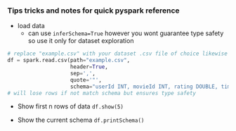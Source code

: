 
### Tips tricks and notes for quick pyspark reference
- load data
  - can use ```inferSchema=True``` however you wont guarantee type safety so use it only for dataset exploration
```python
# replace "example.csv" with your dataset .csv file of choice likewise change the schema to the dataset schema too
df = spark.read.csv(path="example.csv", 
                    header=True, 
                    sep=',',
                    quote='"',
                    schema="userId INT, movieId INT, rating DOUBLE, timestamp INT") # called a schema DDL/DML ensures type saftey
# will lose rows if not match schema but ensures type safety
```
- Show first n rows of data
```df.show(5)```

- Show the current schema 
```df.printSchema()```
